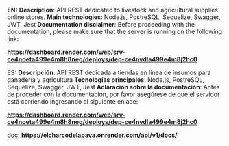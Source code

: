 **EN:** 
**Description**: API REST dedicated to livestock and agricultural supplies online stores.
**Main technologies**: Node.js, PostreSQL, Sequelize, Swagger, JWT, Jest
**Documentation disclaimer**: Before proceeding with the documentation, please make sure that the server is running on the following link:

**https://dashboard.render.com/web/srv-ce4noeta499e4m8h8neg/deploys/dep-ce4nvdla499e4m8j2hc0**

ES: 
**Descripción**: API REST dedicada a tiendas en línea de insumos para ganadería y agricultura
**Tecnologías principales**: Node.js, PostreSQL, Sequelize, Swagger, JWT, Jest
**Aclaración sobre la documentación**: Antes de proceder con la documentación, por favor asegúrese de que el servidor está corriendo ingresando al siguiente enlace:

**https://dashboard.render.com/web/srv-ce4noeta499e4m8h8neg/deploys/dep-ce4nvdla499e4m8j2hc0**


doc: **https://elcharcodelapava.onrender.com/api/v1/docs/**
